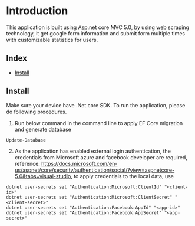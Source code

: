 # Introduction
This application is built using Asp.net core MVC 5.0, by using web scraping technology, it get google form information and submit form multiple times with customizable statistics for users.

## Index

- [Install](#install)

## Install
Make sure your device have .Net core SDK.
To run the application, please do following procedures.
1. Run below command in the command line to apply EF Core migration and generate database
```
Update-Database
```
2. As the application has enabled external login authentication, the credentials from Microsoft azure and facebook developer are required, reference: https://docs.microsoft.com/en-us/aspnet/core/security/authentication/social/?view=aspnetcore-5.0&tabs=visual-studio, to apply credentials to the local data, use
```
dotnet user-secrets set "Authentication:Microsoft:ClientId" "<client-id>"
dotnet user-secrets set "Authentication:Microsoft:ClientSecret" "<client-secret>"
dotnet user-secrets set "Authentication:Facebook:AppId" "<app-id>"
dotnet user-secrets set "Authentication:Facebook:AppSecret" "<app-secret>"
```
